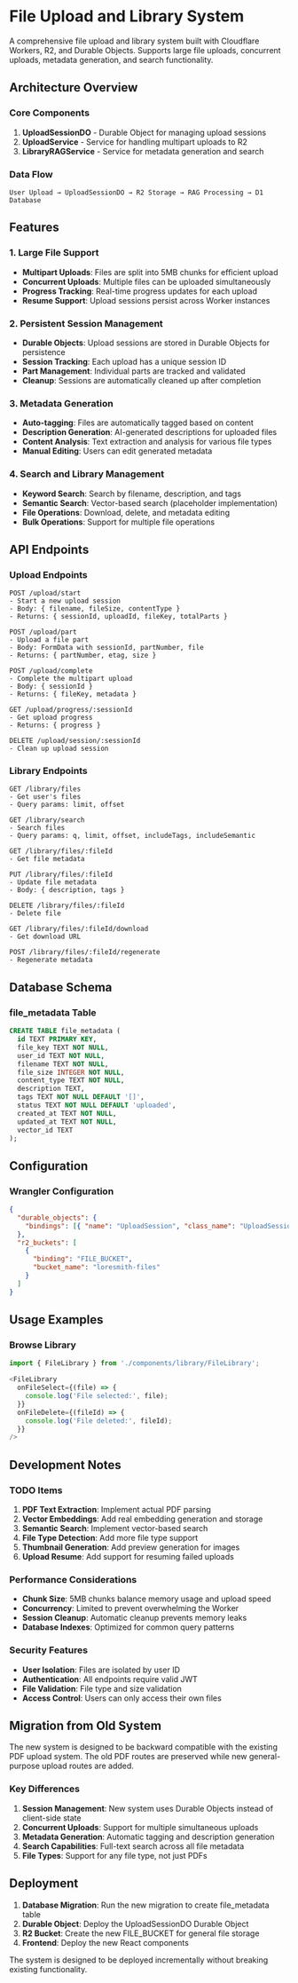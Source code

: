 # File Upload and Library System

A comprehensive file upload and library system built with Cloudflare Workers, R2, and Durable Objects. Supports large file uploads, concurrent uploads, metadata generation, and search functionality.

## Architecture Overview

### Core Components

1. **UploadSessionDO** - Durable Object for managing upload sessions
2. **UploadService** - Service for handling multipart uploads to R2
3. **LibraryRAGService** - Service for metadata generation and search

### Data Flow

```
User Upload → UploadSessionDO → R2 Storage → RAG Processing → D1 Database
```

## Features

### 1. Large File Support

- **Multipart Uploads**: Files are split into 5MB chunks for efficient upload
- **Concurrent Uploads**: Multiple files can be uploaded simultaneously
- **Progress Tracking**: Real-time progress updates for each upload
- **Resume Support**: Upload sessions persist across Worker instances

### 2. Persistent Session Management

- **Durable Objects**: Upload sessions are stored in Durable Objects for persistence
- **Session Tracking**: Each upload has a unique session ID
- **Part Management**: Individual parts are tracked and validated
- **Cleanup**: Sessions are automatically cleaned up after completion

### 3. Metadata Generation

- **Auto-tagging**: Files are automatically tagged based on content
- **Description Generation**: AI-generated descriptions for uploaded files
- **Content Analysis**: Text extraction and analysis for various file types
- **Manual Editing**: Users can edit generated metadata

### 4. Search and Library Management

- **Keyword Search**: Search by filename, description, and tags
- **Semantic Search**: Vector-based search (placeholder implementation)
- **File Operations**: Download, delete, and metadata editing
- **Bulk Operations**: Support for multiple file operations

## API Endpoints

### Upload Endpoints

```
POST /upload/start
- Start a new upload session
- Body: { filename, fileSize, contentType }
- Returns: { sessionId, uploadId, fileKey, totalParts }

POST /upload/part
- Upload a file part
- Body: FormData with sessionId, partNumber, file
- Returns: { partNumber, etag, size }

POST /upload/complete
- Complete the multipart upload
- Body: { sessionId }
- Returns: { fileKey, metadata }

GET /upload/progress/:sessionId
- Get upload progress
- Returns: { progress }

DELETE /upload/session/:sessionId
- Clean up upload session
```

### Library Endpoints

```
GET /library/files
- Get user's files
- Query params: limit, offset

GET /library/search
- Search files
- Query params: q, limit, offset, includeTags, includeSemantic

GET /library/files/:fileId
- Get file metadata

PUT /library/files/:fileId
- Update file metadata
- Body: { description, tags }

DELETE /library/files/:fileId
- Delete file

GET /library/files/:fileId/download
- Get download URL

POST /library/files/:fileId/regenerate
- Regenerate metadata
```

## Database Schema

### file_metadata Table

```sql
CREATE TABLE file_metadata (
  id TEXT PRIMARY KEY,
  file_key TEXT NOT NULL,
  user_id TEXT NOT NULL,
  filename TEXT NOT NULL,
  file_size INTEGER NOT NULL,
  content_type TEXT NOT NULL,
  description TEXT,
  tags TEXT NOT NULL DEFAULT '[]',
  status TEXT NOT NULL DEFAULT 'uploaded',
  created_at TEXT NOT NULL,
  updated_at TEXT NOT NULL,
  vector_id TEXT
);
```

## Configuration

### Wrangler Configuration

```json
{
  "durable_objects": {
    "bindings": [{ "name": "UploadSession", "class_name": "UploadSessionDO" }]
  },
  "r2_buckets": [
    {
      "binding": "FILE_BUCKET",
      "bucket_name": "loresmith-files"
    }
  ]
}
```

## Usage Examples

### Browse Library

```typescript
import { FileLibrary } from './components/library/FileLibrary';

<FileLibrary
  onFileSelect={(file) => {
    console.log('File selected:', file);
  }}
  onFileDelete={(fileId) => {
    console.log('File deleted:', fileId);
  }}
/>
```

## Development Notes

### TODO Items

1. **PDF Text Extraction**: Implement actual PDF parsing
2. **Vector Embeddings**: Add real embedding generation and storage
3. **Semantic Search**: Implement vector-based search
4. **File Type Detection**: Add more file type support
5. **Thumbnail Generation**: Add preview generation for images
6. **Upload Resume**: Add support for resuming failed uploads

### Performance Considerations

- **Chunk Size**: 5MB chunks balance memory usage and upload speed
- **Concurrency**: Limited to prevent overwhelming the Worker
- **Session Cleanup**: Automatic cleanup prevents memory leaks
- **Database Indexes**: Optimized for common query patterns

### Security Features

- **User Isolation**: Files are isolated by user ID
- **Authentication**: All endpoints require valid JWT
- **File Validation**: File type and size validation
- **Access Control**: Users can only access their own files

## Migration from Old System

The new system is designed to be backward compatible with the existing PDF upload system. The old PDF routes are preserved while new general-purpose upload routes are added.

### Key Differences

1. **Session Management**: New system uses Durable Objects instead of client-side state
2. **Concurrent Uploads**: Support for multiple simultaneous uploads
3. **Metadata Generation**: Automatic tagging and description generation
4. **Search Capabilities**: Full-text search across all file metadata
5. **File Types**: Support for any file type, not just PDFs

## Deployment

1. **Database Migration**: Run the new migration to create file_metadata table
2. **Durable Object**: Deploy the UploadSessionDO Durable Object
3. **R2 Bucket**: Create the new FILE_BUCKET for general file storage
4. **Frontend**: Deploy the new React components

The system is designed to be deployed incrementally without breaking existing functionality.

